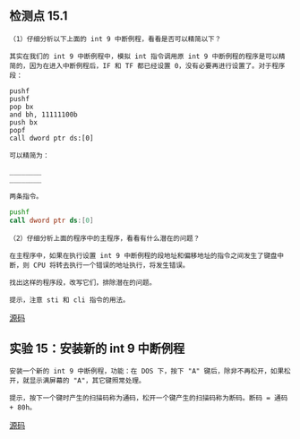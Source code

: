 ## 检测点 15.1

```
（1）仔细分析以下上面的 int 9 中断例程，看看是否可以精简以下？

其实在我们的 int 9 中断例程中，模拟 int 指令调用原 int 9 中断例程的程序是可以精简的，因为在进入中断例程后，IF 和 TF 都已经设置 0，没有必要再进行设置了。对于程序段：

pushf
pushf
pop bx
and bh, 11111100b
push bx
popf
call dword ptr ds:[0]

可以精简为：

________
________

两条指令。
```

```asm
pushf
call dword ptr ds:[0]
```

```
（2）仔细分析上面的程序中的主程序，看看有什么潜在的问题？

在主程序中，如果在执行设置 int 9 中断例程的段地址和偏移地址的指令之间发生了键盘中断，则 CPU 将转去执行一个错误的地址执行，将发生错误。

找出这样的程序段，改写它们，排除潜在的问题。

提示，注意 sti 和 cli 指令的用法。
```

[源码](../codes/quiz_15-1.asm)

## 实验 15：安装新的 int 9 中断例程

```
安装一个新的 int 9 中断例程，功能：在 DOS 下，按下 "A" 键后，除非不再松开，如果松开，就显示满屏幕的 "A"，其它键照常处理。

提示，按下一个键时产生的扫描码称为通码，松开一个键产生的扫描码称为断码。断码 = 通码 + 80h。
```

[源码](../codes/lab_15.asm)
